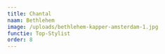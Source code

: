 ```yaml
---
title: Chantal
naam: Bethlehem
image: /uploads/bethlehem-kapper-amsterdam-1.jpg
functie: Top-Stylist
order: 8
---
```

